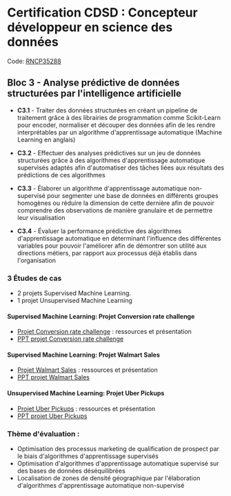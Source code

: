 # Certification CDSD : Concepteur développeur en science des données

Code: [RNCP35288](https://www.francecompetences.fr/recherche/rncp/35288/)

## Bloc 3 - Analyse prédictive de données structurées par l'intelligence artificielle

- **C3.1** - Traiter des données structurées en créant un pipeline de traitement grâce à des librairies de programmation comme Scikit-Learn pour encoder, normaliser et découper   des données afin de les rendre interprétables par un algorithme d'apprentissage automatique (Machine Learning en anglais)

- **C3.2** - Effectuer des analyses prédictives sur un jeu de données structurées   grâce à des algorithmes d'apprentissage automatique supervisés adaptés afin d'automatiser des tâches liées aux résultats des prédictions de ces algorithmes 

- **C3.3** - Élaborer un algorithme d'apprentissage automatique non-supervisé pour segmenter une base de données en différents groupes homogènes ou réduire la dimension de cette dernière afin de pouvoir comprendre des observations de manière granulaire et de permettre leur visualisation 

- **C3.4** - Évaluer la performance prédictive des algorithmes d'apprentissage automatique en déterminant l'influence des différentes variables pour pouvoir l'améliorer afin de démontrer son utilité aux directions métiers, par rapport aux processus déjà établis dans l'organisation

### 3 Études de cas

- 2 projets Supervised Machine Learning.
- 1 projet Unsupervised Machine Learning

#### Supervised Machine Learning: Projet Conversion rate challenge
- [Projet Conversion rate challenge](./Conversion%20rate%20challenge/README.md) : ressources et présentation
- [PPT projet Conversion rate challenge](https://1drv.ms/p/c/e238927bf76c9315/ETp1MqyLPftLo9w6GWvmkrYB24-0Ctm3eUtMqFmh9KTzXA?e=tmBDrF)

#### Supervised Machine Learning: Projet Walmart Sales
- [Projet Walmart Sales](./Walmart%20Sales/README.md) : ressources et présentation
- [PPT projet Walmart Sales](https://1drv.ms/p/c/e238927bf76c9315/EW-uW4KSA8hBk2dIcZgXR1oB5FSM5bKjnzzqUBvt5YE6NA?e=a16Fq7)

#### Unsupervised Machine Learning: Projet Uber Pickups
- [Projet Uber Pickups](./Uber%20Pickups/README.md) : ressources et présentation
- [PPT projet Uber Pickups](https://1drv.ms/p/c/e238927bf76c9315/EUzidAMyPTlBk698DPXLAJYBEeoNl3QmiQaIYoz-HYnVPQ?e=o5Zsq2)

### Thème d'évaluation :

- Optimisation des processus marketing de qualification de prospect par le biais d'algorithmes d'apprentissage supervisés
- Optimisation d'algorithmes d'apprentissage automatique supervisé sur des bases de données déséquilibrées
- Localisation de zones de densité géographique par l'élaboration d'algorithmes d'apprentissage automatique non-supervisé
